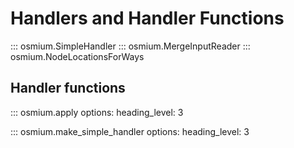 # Handlers and Handler Functions

::: osmium.SimpleHandler
::: osmium.MergeInputReader
::: osmium.NodeLocationsForWays

## Handler functions

::: osmium.apply
    options:
        heading_level: 3

::: osmium.make_simple_handler
    options:
        heading_level: 3
